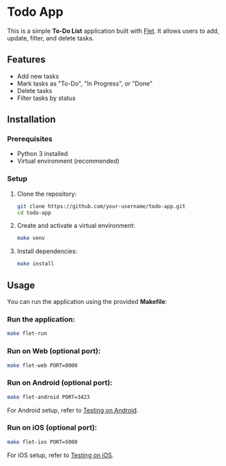 # Todo App

This is a simple **To-Do List** application built with [Flet](https://flet.dev/). It allows users to add, update, filter, and delete tasks.

## Features
- Add new tasks
- Mark tasks as "To-Do", "In Progress", or "Done"
- Delete tasks
- Filter tasks by status

## Installation
### Prerequisites
- Python 3 installed
- Virtual environment (recommended)

### Setup
1. Clone the repository:
   ```sh
   git clone https://github.com/your-username/todo-app.git
   cd todo-app
   ```
2. Create and activate a virtual environment:
   ```sh
   make venv
   ```
3. Install dependencies:
   ```sh
   make install
   ```

## Usage
You can run the application using the provided **Makefile**:

### Run the application:
```sh
make flet-run
```

### Run on Web (optional port):
```sh
make flet-web PORT=8000
```

### Run on Android (optional port):
```sh
make flet-android PORT=3423
```
For Android setup, refer to [Testing on Android](https://flet.dev/docs/getting-started/testing-on-android).

### Run on iOS (optional port):
```sh
make flet-ios PORT=5000
```
For iOS setup, refer to [Testing on iOS](https://flet.dev/docs/getting-started/testing-on-ios).
